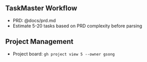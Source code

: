 ## TaskMaster Workflow

- PRD: @docs/prd.md
- Estimate 5-20 tasks based on PRD complexity before parsing

## Project Management

- Project board: `gh project view 5 --owner gsong`
